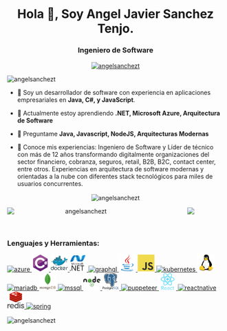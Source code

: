 <h1 align="center">Hola 👋, Soy Angel Javier Sanchez Tenjo.</h1>
<h3 align="center">Ingeniero de Software</h3>


<p align="center">
    <a href="https://linkedin.com/in/angelsanchezt" target="blank">
        <img align="center" src="https://img.shields.io/badge/linkedin-%230077B5.svg?&style=for-the-badge&logo=linkedin&logoColor=white" alt="angelsanchezt" />
    </a>
</p>

<p align="left"> <img src="https://komarev.com/ghpvc/?username=angelsanchezt&label=Profile%20views&color=0e75b6&style=flat" alt="angelsanchezt" /> </p>

- 🚀 Soy un desarrollador de software con experiencia en aplicaciones empresariales en **Java, C#, y JavaScript**.

- 🌱 Actualmente estoy aprendiendo **.NET, Microsoft Azure, Arquitectura de Software**

- 💬 Preguntame **Java, Javascript, NodeJS, Arquitecturas Modernas**

- 📄 Conoce mis experiencias: Ingeniero de Software y Líder de técnico con más de 12 años transformando digitalmente organizaciones del sector financiero, cobranza, seguros, retail, B2B, B2C, contact center, entre otros. Experiencias en arquitectura de software modernas y orientadas a la nube con diferentes stack tecnológicos para miles de usuarios concurrentes.

<p align="center">
    <img align="center" src="https://www.codewars.com/users/angelsanchezt/badges/large" alt="angelsanchezt" />
</p>

<p align='center'>
  <a href="#"><img src="https://github-readme-stats.vercel.app/api?username=angelsanchezt&show_icons=true&count_private=true&theme=dark" width="350"></a>
  <a href="#"><img align="left" src="https://github-readme-stats.vercel.app/api/top-langs?username=angelsanchezt&show_icons=true&locale=en&layout=compact&theme=dark" width="350" alt="angelsanchezt" /></a>
</p>

<br />

<h3 align="left">Lenguajes y Herramientas:</h3>

<p align="left"> 

<a href="https://azure.microsoft.com/en-in/" target="_blank" rel="noreferrer"> <img src="https://www.vectorlogo.zone/logos/microsoft_azure/microsoft_azure-icon.svg" alt="azure" width="40" height="40" /> </a>
<a href="https://www.w3schools.com/cs/" target="_blank" rel="noreferrer"> <img src="https://raw.githubusercontent.com/devicons/devicon/master/icons/csharp/csharp-original.svg" alt="csharp" width="40" height="40" /> </a>
<a href="https://www.docker.com/" target="_blank" rel="noreferrer"> <img src="https://raw.githubusercontent.com/devicons/devicon/master/icons/docker/docker-original-wordmark.svg" alt="docker" width="40" height="40" /> </a>
<a href="https://dotnet.microsoft.com/" target="_blank" rel="noreferrer"> <img src="https://raw.githubusercontent.com/devicons/devicon/master/icons/dot-net/dot-net-original-wordmark.svg" alt="dotnet" width="40" height="40" /> </a>
<a href="https://graphql.org" target="_blank" rel="noreferrer"> <img src="https://www.vectorlogo.zone/logos/graphql/graphql-icon.svg" alt="graphql" width="40" height="40" /> </a>
<a href="https://www.java.com" target="_blank" rel="noreferrer"> <img src="https://raw.githubusercontent.com/devicons/devicon/master/icons/java/java-original.svg" alt="java" width="40" height="40" /> </a>
<a href="https://developer.mozilla.org/en-US/docs/Web/JavaScript" target="_blank" rel="noreferrer">
    <img src="https://raw.githubusercontent.com/devicons/devicon/master/icons/javascript/javascript-original.svg" alt="javascript" width="40" height="40" />
</a>
<a href="https://kubernetes.io" target="_blank" rel="noreferrer"> <img src="https://www.vectorlogo.zone/logos/kubernetes/kubernetes-icon.svg" alt="kubernetes" width="40" height="40" /> </a>
<a href="https://www.linux.org/" target="_blank" rel="noreferrer"> <img src="https://raw.githubusercontent.com/devicons/devicon/master/icons/linux/linux-original.svg" alt="linux" width="40" height="40" /> </a>
<a href="https://mariadb.org/" target="_blank" rel="noreferrer"> <img src="https://www.vectorlogo.zone/logos/mariadb/mariadb-icon.svg" alt="mariadb" width="40" height="40" /> </a>
<a href="https://www.mongodb.com/" target="_blank" rel="noreferrer"> <img src="https://raw.githubusercontent.com/devicons/devicon/master/icons/mongodb/mongodb-original-wordmark.svg" alt="mongodb" width="40" height="40" /> </a>
<a href="https://www.microsoft.com/en-us/sql-server" target="_blank" rel="noreferrer"> <img src="https://www.svgrepo.com/show/303229/microsoft-sql-server-logo.svg" alt="mssql" width="40" height="40" /> </a>
<a href="https://nodejs.org" target="_blank" rel="noreferrer"> <img src="https://raw.githubusercontent.com/devicons/devicon/master/icons/nodejs/nodejs-original-wordmark.svg" alt="nodejs" width="40" height="40" /> </a>
<a href="https://www.postgresql.org" target="_blank" rel="noreferrer">
    <img src="https://raw.githubusercontent.com/devicons/devicon/master/icons/postgresql/postgresql-original-wordmark.svg" alt="postgresql" width="40" height="40" />
</a>
<a href="https://github.com/puppeteer/puppeteer" target="_blank" rel="noreferrer"> <img src="https://www.vectorlogo.zone/logos/pptrdev/pptrdev-official.svg" alt="puppeteer" width="40" height="40" /> </a>
<a href="https://reactjs.org/" target="_blank" rel="noreferrer"> <img src="https://raw.githubusercontent.com/devicons/devicon/master/icons/react/react-original-wordmark.svg" alt="react" width="40" height="40" /> </a>
<a href="https://reactnative.dev/" target="_blank" rel="noreferrer"> <img src="https://reactnative.dev/img/header_logo.svg" alt="reactnative" width="40" height="40" /> </a>
<a href="https://redis.io" target="_blank" rel="noreferrer"> <img src="https://raw.githubusercontent.com/devicons/devicon/master/icons/redis/redis-original-wordmark.svg" alt="redis" width="40" height="40" /> </a>
<a href="https://spring.io/" target="_blank" rel="noreferrer"> <img src="https://www.vectorlogo.zone/logos/springio/springio-icon.svg" alt="spring" width="40" height="40" /> </a>

</p>


<p><img align="center" src="https://github-readme-streak-stats.herokuapp.com/?user=angelsanchezt&&theme=dark" width="350" alt="angelsanchezt" /></p>
